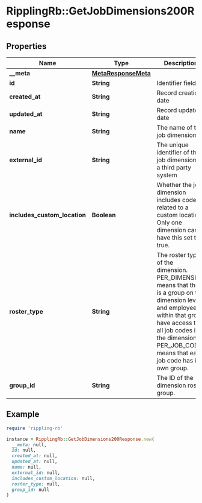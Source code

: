 # RipplingRb::GetJobDimensions200Response

## Properties

| Name | Type | Description | Notes |
| ---- | ---- | ----------- | ----- |
| **__meta** | [**MetaResponseMeta**](MetaResponseMeta.md) |  | [optional] |
| **id** | **String** | Identifier field |  |
| **created_at** | **String** | Record creation date |  |
| **updated_at** | **String** | Record update date |  |
| **name** | **String** | The name of the job dimension |  |
| **external_id** | **String** | The unique identifier of the job dimension in a third party system | [optional] |
| **includes_custom_location** | **Boolean** | Whether the job dimension includes codes related to a custom location. Only one dimension can have this set to true. | [optional] |
| **roster_type** | **String** | The roster type of the dimension. PER_DIMENSION means that there is a group on the dimension level and employees within that group have access to all job codes in the dimension. PER_JOB_CODE means that each job code has its own group. | [optional] |
| **group_id** | **String** | The ID of the dimension roster group. | [optional] |

## Example

```ruby
require 'rippling-rb'

instance = RipplingRb::GetJobDimensions200Response.new(
  __meta: null,
  id: null,
  created_at: null,
  updated_at: null,
  name: null,
  external_id: null,
  includes_custom_location: null,
  roster_type: null,
  group_id: null
)
```

